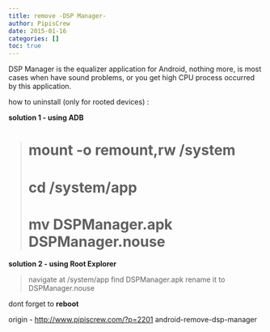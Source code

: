 ```yaml
---
title: remove -DSP Manager-
author: PipisCrew
date: 2015-01-16
categories: []
toc: true
---
```


DSP Manager is the equalizer application for Android, nothing more, is most cases when have sound problems, or you get high CPU process occurred by this application.

how to uninstall (only for rooted devices) :

**solution 1 - using ADB**

> # mount -o remount,rw /system
> # cd /system/app
> # mv DSPManager.apk DSPManager.nouse

**solution 2 - using Root Explorer**

> navigate at /system/app
> find DSPManager.apk rename it to DSPManager.nouse

dont forget to **reboot**

origin - http://www.pipiscrew.com/?p=2201 android-remove-dsp-manager